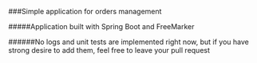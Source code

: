###Simple application for orders management

#####Application built with Spring Boot and FreeMarker

######No logs and unit tests are implemented right now, but if you have strong desire to add them, feel free to leave your pull request